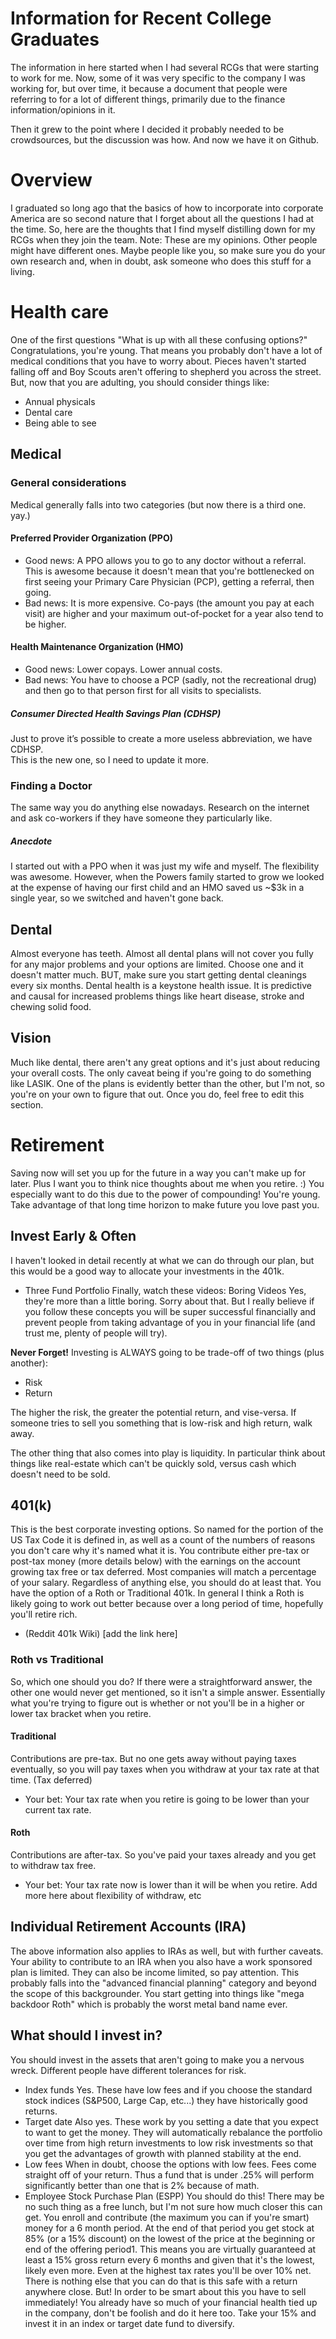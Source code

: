 # Information for Recent College Graduates

The information in here started when I had several RCGs that were starting to work for me.  Now, some of it was very specific to the company I was working for, but over time, it because a document that people were referring to for a lot of different things, primarily due to the finance information/opinions in it.

Then it grew to the point where I decided it probably needed to be crowdsources, but the discussion was how.  And now we have it on Github.

# Overview
I graduated so long ago that the basics of how to incorporate into corporate America are so second nature that I forget about all the questions I had at the time.  So, here are the thoughts that I find myself distilling down for my RCGs when they join the team.
Note: These are my opinions.  Other people might have different ones.  Maybe people like you, so make sure you do your own research and, when in doubt, ask someone who does this stuff for a living.

# Health care
One of the first questions "What is up with all these confusing options?"
Congratulations, you're young.  That means you probably don't have a lot of medical conditions that you have to worry about.  Pieces haven't started falling off and Boy Scouts aren't offering to shepherd you across the street.  But, now that you are adulting, you should consider things like:
* Annual physicals
* Dental care
* Being able to see

## Medical
### General considerations
Medical generally falls into two categories (but now there is a third one.  yay.)

#### Preferred Provider Organization (PPO)
* Good news: A PPO allows you to go to any doctor without a referral.  This is awesome because it doesn't mean that you're bottlenecked on first seeing your Primary Care Physician (PCP), getting a referral, then going.
* Bad news: It is more expensive.  Co-pays (the amount you pay at each visit) are higher and your maximum out-of-pocket for a year also tend to be higher.

#### Health Maintenance Organization (HMO)
* Good news:  Lower copays.  Lower annual costs.
* Bad news:  You have to choose a PCP (sadly, not the recreational drug) and then go to that person first for all visits to specialists.

##### Consumer Directed Health Savings Plan (CDHSP)

Just to prove it’s possible to create a more useless abbreviation, we have CDHSP.  
This is the new one, so I need to update it more.

### Finding a Doctor
The same way you do anything else nowadays.  Research on the internet and ask co-workers if they have someone they particularly like.

##### Anecdote
I started out with a PPO when it was just my wife and myself.  The flexibility was awesome.  However, when the Powers family started to grow we looked at the expense of having our first child and an HMO saved us ~$3k in a single year, so we switched and haven't gone back.

## Dental
Almost everyone has teeth.  Almost all dental plans will not cover you fully for any major problems and your options are limited.  Choose one and it doesn't matter much.
BUT, make sure you start getting dental cleanings every six months.  Dental health is a keystone health issue.  It is predictive and causal for increased problems things like heart disease, stroke and chewing solid food.

## Vision
Much like dental, there aren't any great options and it's just about reducing your overall costs.   The only caveat being if you're going to do something like LASIK.  One of the plans is evidently better than the other, but I'm not, so you're on your own to figure that out.  Once you do, feel free to edit this section.

# Retirement
Saving now will set you up for the future in a way you can't make up for later.  Plus I want you to think nice thoughts about me when you retire.  :)  You especially want to do this due to the power of compounding!  You're young.  Take advantage of that long time horizon to make future you love past you.

## Invest Early & Often
I haven't looked in detail recently at what we can do through our plan, but this would be a good way to allocate your investments in the 401k.
* Three Fund Portfolio
Finally, watch these videos:
Boring Videos
Yes, they're more than a little boring.  Sorry about that.  But I really believe if you follow these concepts you will be super successful financially and prevent people from taking advantage of you in your financial life (and trust me, plenty of people will try).

**Never Forget!**
Investing is ALWAYS going to be trade-off of two things (plus another):
* Risk
* Return

The higher the risk, the greater the potential return, and vise-versa.
If someone tries to sell you something that is low-risk and high return, walk away.

The other thing that also comes into play is liquidity.  In particular think about things like real-estate which can't be quickly sold, versus cash which doesn't need to be sold.

## 401(k)
This is the best corporate investing options.  So named for the portion of the US Tax Code it is defined in, as well as a count of the numbers of reasons you don't care why it's named what it is.
You contribute either pre-tax or post-tax money (more details below) with the earnings on the account growing tax free or tax deferred.
Most companies will match a percentage of your salary.  Regardless of anything else, you should do at least that.
You have the option of a Roth or Traditional 401k.  In general I think a Roth is likely going to work out better because over a long period of time, hopefully you'll retire rich.
* (Reddit 401k Wiki) [add the link here]

### Roth vs Traditional
So, which one should you do?  If there were a straightforward answer, the other one would never get mentioned, so it isn't a simple answer.  Essentially what you're trying to figure out is whether or not you'll be in a higher or lower tax bracket when you retire.
#### Traditional
Contributions are pre-tax.  But no one gets away without paying taxes eventually, so you will pay taxes when you withdraw at your tax rate at that time.  (Tax deferred)
* Your bet:  Your tax rate when you retire is going to be lower than your current tax rate.
#### Roth
Contributions are after-tax.  So you've paid your taxes already and you get to withdraw tax free.
* Your bet:  Your tax rate now is lower than it will be when you retire.
Add more here about flexibility of withdraw, etc

## Individual Retirement Accounts (IRA)
The above information also applies to IRAs as well, but with further caveats.  Your ability to contribute to an IRA when you also have a work sponsored plan is limited.  They can also be income limited, so pay attention.  This probably falls into the "advanced financial planning" category and beyond the scope of this backgrounder.  You start getting into things like "mega backdoor Roth" which is probably the worst metal band name ever.

## What should I invest in?

You should invest in the assets that aren't going to make you a nervous wreck.  Different people have different tolerances for risk.  
* Index funds
Yes.  These have low fees and if you choose the standard stock indices (S&P500, Large Cap, etc...) they have historically good returns.
* Target date
Also yes.  These work by you setting a date that you expect to want to get the money.  They will automatically rebalance the portfolio over time from high return investments to low risk investments so that you get the advantages of growth with planned stability at the end.
* Low fees
When in doubt, choose the options with low fees.  Fees come straight off of your return.  Thus a fund that is under .25% will perform significantly better than one that is 2% because of math.
* Employee Stock Purchase Plan (ESPP)
You should do this!
There may be no such thing as a free lunch, but I'm not sure how much closer this can get.  You enroll and contribute (the maximum you can if you're smart) money for a 6 month period.  At the end of that period you get stock at 85% (or a 15% discount) on the lowest of the price at the beginning or end of the offering period1.   This means you are virtually guaranteed at least a 15% gross return every 6 months and given that it's the lowest, likely even more.  Even at the highest tax rates you'll be over 10% net.  There is nothing else that you can do that is this safe with a return anywhere close.
But!
In order to be smart about this you have to sell immediately!  You already have so much of your financial health tied up in the company, don't be foolish and do it here too.  Take your 15% and invest it in an index or target date fund to diversify.  
